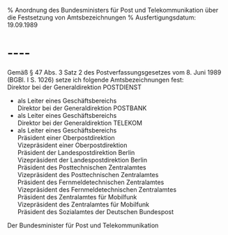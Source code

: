 % Anordnung des Bundesministers für Post und Telekommunikation über die Festsetzung von Amtsbezeichnungen
% Ausfertigungsdatum: 19.09.1989
 
# ----

Gemäß § 47 Abs. 3 Satz 2 des Postverfassungsgesetzes vom 8. Juni 1989 (BGBl. I S. 1026) setze ich folgende Amtsbezeichnungen fest:  
Direktor bei der Generaldirektion POSTDIENST  
- als Leiter eines Geschäftsbereichs  
Direktor bei der Generaldirektion POSTBANK  
- als Leiter eines Geschäftsbereichs  
Direktor bei der Generaldirektion TELEKOM  
- als Leiter eines Geschäftsbereichs  
Präsident einer Oberpostdirektion  
Vizepräsident einer Oberpostdirektion  
Präsident der Landespostdirektion Berlin  
Vizepräsident der Landespostdirektion Berlin  
Präsident des Posttechnischen Zentralamtes  
Vizepräsident des Posttechnischen Zentralamtes  
Präsident des Fernmeldetechnischen Zentralamtes  
Vizepräsident des Fernmeldetechnischen Zentralamtes  
Präsident des Zentralamtes für Mobilfunk  
Vizepräsident des Zentralamtes für Mobilfunk  
Präsident des Sozialamtes der Deutschen Bundespost  
  
Der Bundesminister für Post und Telekommunikation
